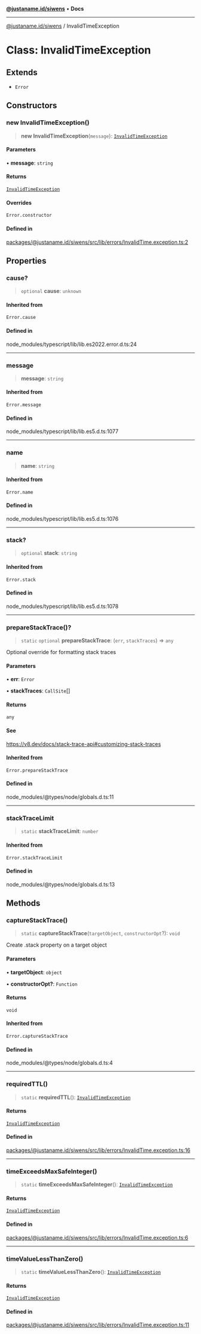 [**@justaname.id/siwens**](../README.md) • **Docs**

***

[@justaname.id/siwens](../globals.md) / InvalidTimeException

# Class: InvalidTimeException

## Extends

- `Error`

## Constructors

### new InvalidTimeException()

> **new InvalidTimeException**(`message`): [`InvalidTimeException`](InvalidTimeException.md)

#### Parameters

• **message**: `string`

#### Returns

[`InvalidTimeException`](InvalidTimeException.md)

#### Overrides

`Error.constructor`

#### Defined in

[packages/@justaname.id/siwens/src/lib/errors/InvalidTime.exception.ts:2](https://github.com/JustaName-id/JustaName-sdk/blob/626b4b68604f3125538c424811e641247a5bd58d/packages/@justaname.id/siwens/src/lib/errors/InvalidTime.exception.ts#L2)

## Properties

### cause?

> `optional` **cause**: `unknown`

#### Inherited from

`Error.cause`

#### Defined in

node\_modules/typescript/lib/lib.es2022.error.d.ts:24

***

### message

> **message**: `string`

#### Inherited from

`Error.message`

#### Defined in

node\_modules/typescript/lib/lib.es5.d.ts:1077

***

### name

> **name**: `string`

#### Inherited from

`Error.name`

#### Defined in

node\_modules/typescript/lib/lib.es5.d.ts:1076

***

### stack?

> `optional` **stack**: `string`

#### Inherited from

`Error.stack`

#### Defined in

node\_modules/typescript/lib/lib.es5.d.ts:1078

***

### prepareStackTrace()?

> `static` `optional` **prepareStackTrace**: (`err`, `stackTraces`) => `any`

Optional override for formatting stack traces

#### Parameters

• **err**: `Error`

• **stackTraces**: `CallSite`[]

#### Returns

`any`

#### See

https://v8.dev/docs/stack-trace-api#customizing-stack-traces

#### Inherited from

`Error.prepareStackTrace`

#### Defined in

node\_modules/@types/node/globals.d.ts:11

***

### stackTraceLimit

> `static` **stackTraceLimit**: `number`

#### Inherited from

`Error.stackTraceLimit`

#### Defined in

node\_modules/@types/node/globals.d.ts:13

## Methods

### captureStackTrace()

> `static` **captureStackTrace**(`targetObject`, `constructorOpt`?): `void`

Create .stack property on a target object

#### Parameters

• **targetObject**: `object`

• **constructorOpt?**: `Function`

#### Returns

`void`

#### Inherited from

`Error.captureStackTrace`

#### Defined in

node\_modules/@types/node/globals.d.ts:4

***

### requiredTTL()

> `static` **requiredTTL**(): [`InvalidTimeException`](InvalidTimeException.md)

#### Returns

[`InvalidTimeException`](InvalidTimeException.md)

#### Defined in

[packages/@justaname.id/siwens/src/lib/errors/InvalidTime.exception.ts:16](https://github.com/JustaName-id/JustaName-sdk/blob/626b4b68604f3125538c424811e641247a5bd58d/packages/@justaname.id/siwens/src/lib/errors/InvalidTime.exception.ts#L16)

***

### timeExceedsMaxSafeInteger()

> `static` **timeExceedsMaxSafeInteger**(): [`InvalidTimeException`](InvalidTimeException.md)

#### Returns

[`InvalidTimeException`](InvalidTimeException.md)

#### Defined in

[packages/@justaname.id/siwens/src/lib/errors/InvalidTime.exception.ts:6](https://github.com/JustaName-id/JustaName-sdk/blob/626b4b68604f3125538c424811e641247a5bd58d/packages/@justaname.id/siwens/src/lib/errors/InvalidTime.exception.ts#L6)

***

### timeValueLessThanZero()

> `static` **timeValueLessThanZero**(): [`InvalidTimeException`](InvalidTimeException.md)

#### Returns

[`InvalidTimeException`](InvalidTimeException.md)

#### Defined in

[packages/@justaname.id/siwens/src/lib/errors/InvalidTime.exception.ts:11](https://github.com/JustaName-id/JustaName-sdk/blob/626b4b68604f3125538c424811e641247a5bd58d/packages/@justaname.id/siwens/src/lib/errors/InvalidTime.exception.ts#L11)
